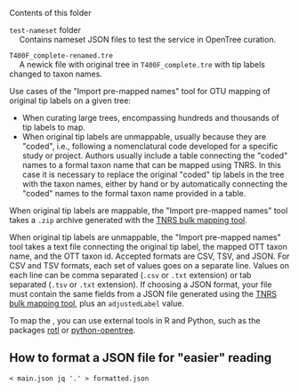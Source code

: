 Contents of this folder

  `test-nameset` folder
<br>&emsp; Contains nameset JSON files to test the service in OpenTree curation.

  `T400F_complete-renamed.tre`
<br>&emsp; A newick file with original tree in `T400F_complete.tre` with tip labels changed to taxon names.


Use cases of the "Import pre-mapped names" tool for OTU mapping of original tip labels on a given tree:

- When curating large trees, encompassing hundreds and thousands of tip labels to map.
- When original tip labels are unmappable, usually because they are "coded", i.e., following a nomenclatural code developed for a specific study or project. Authors usually include a table connecting the "coded" names to a formal taxon name that can be mapped using TNRS. In this case it is necessary to replace the original "coded" tip labels in the tree with the taxon names, either by hand or by automatically connecting the "coded" names to the formal taxon name provided in a table.

When original tip labels are mappable, the "Import pre-mapped names" tool takes
a `.zip` archive generated with the [TNRS bulk mapping tool](https://tree.opentreeoflife.org/curator/tnrs/).

When original tip labels are unmappable, the "Import pre-mapped names" tool takes
a text file connecting the original tip label, the mapped OTT taxon name, and the OTT taxon id. Accepted formats are CSV, TSV, and JSON. For CSV and TSV formats, each set of values goes on a separate line. Values on each line can be comma separated (`.csv` or `.txt` extension) or tab separated (`.tsv` or `.txt` extension).
If choosing a JSON format, your file must contain the same fields from a JSON file generated
using the [TNRS bulk mapping tool](https://tree.opentreeoflife.org/curator/tnrs/), plus
an `adjustedLabel` value.

To map the , you can use external tools in R and Python, such as the packages [rotl](https://cran.r-project.org/web/packages/rotl/index.html) or [python-opentree](https://opentree.readthedocs.io/en/latest/).

## How to format a JSON file for "easier" reading


    < main.json jq '.' > formatted.json
